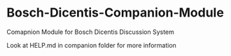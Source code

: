 # Bosch-Dicentis-Companion-Module
Comapnion Module for Bosch Dicentis Discussion System

Look at HELP.md in companion folder for more information
